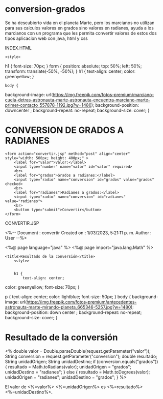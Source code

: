 # conversion-grados
Se ha descubierto vida en el planeta Marte, pero los marcianos no utilizan para sus calculos valores en grados sino valores en radianes, ayuda a los marcianos con un programa que les permita convertir valores de estos dos tipos
aplicacion web con java, html y css 





INDEX.HTML

<!DOCTYPE html>
<!--
Click nbfs://nbhost/SystemFileSystem/Templates/Licenses/license-default.txt to change this license
Click nbfs://nbhost/SystemFileSystem/Templates/JSP_Servlet/Html.html to edit this template
-->
<html>
<head>
    <title>Conversion de grados y radianes</title>
  
    <style>
   h1 {
  font-size: 70px;
}
        form {
  position: absolute;
  top: 50%;
  left: 50%;
  transform: translate(-50%, -50%);
}
        h1 {
            text-align: center;
  color: greenyellow;
}

    body {
  background-image: url(https://img.freepik.com/fotos-premium/marciano-cuela-detras-astronauta-marte-astronauta-encuentra-marciano-marte-primer-contacto_557878-1192.jpg?w=1480);
  background-position: downcenter ;
  background-repeat: no-repeat;
  background-size: cover;
}

  </style>
	
</head>
<body>
	<h1>CONVERSION DE GRADOS A RADIANES</h1>
        

	<form action="convertir.jsp" method="post" align="center" style="width: 500px; height: 400px;" >
		<label for="valor">Valor:</label>
		<input type="number" name="valor" id="valor" required>
		<br>
		<label for="grados">Grados a radianes:</label>
		<input type="radio" name="conversion" id="grados" value="grados" checked>
		<br>
		<label for="radianes">Radianes a grados:</label>
		<input type="radio" name="conversion" id="radianes" value="radianes">
		<br>
		<button type="submit">Convertir</button>
	</form>
            
</body>
</html>




CONVERTIR.JSP

<%-- 
    Document   : convertir
    Created on : 1/03/2023, 5:21:11 p. m.
    Author     : User
--%>

<%@ page language="java" %>
<%@ page import="java.lang.Math" %>
<!DOCTYPE html>
<html>
<head>
    
	<title>Resultado de la conversión</title>
        <style>
  
        
        h1 {
            text-align: center;
  color: greenyellow;
  font-size: 70px;
}

p {
        text-align: center;
        color: lightblue;
        font-size: 50px;
      }
    body {
  background-image: url(https://img.freepik.com/fotos-premium/antecedentes-astronauta-marte-mirando-planeta_665346-5257.jpg?w=1480);
  background-position: down center ;
  background-repeat: no-repeat;
  background-size: cover;
}

  </style>

</head>
<body>
	<h1>Resultado de la conversión</h1>
	<%
		double valor = Double.parseDouble(request.getParameter("valor"));
		String conversion = request.getParameter("conversion");
		double resultado;
		String unidadOrigen;
		String unidadDestino;
		if (conversion.equals("grados")) {
			resultado = Math.toRadians(valor);
			unidadOrigen = "grados";
			unidadDestino = "radianes";
		} else {
			resultado = Math.toDegrees(valor);
			unidadOrigen = "radianes";
			unidadDestino = "grados";
		}
	%>
	<p>El valor de <%=valor%> <%=unidadOrigen%> es <%=resultado%> <%=unidadDestino%>.</p>
</body>
</html>


